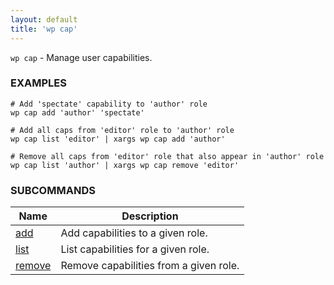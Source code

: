 ```yaml
---
layout: default
title: 'wp cap'
---
```


`wp cap` - Manage user capabilities.

### EXAMPLES

    # Add 'spectate' capability to 'author' role
    wp cap add 'author' 'spectate'

    # Add all caps from 'editor' role to 'author' role
    wp cap list 'editor' | xargs wp cap add 'author'

    # Remove all caps from 'editor' role that also appear in 'author' role
    wp cap list 'author' | xargs wp cap remove 'editor'

### SUBCOMMANDS

<table>
	<thead>
	<tr>
		<th>Name</th>
		<th>Description</th>
	</tr>
	</thead>
	<tbody>
		<tr>
			<td><a href="/commands/cap/add">add</a></td>
			<td>Add capabilities to a given role.</td>
		</tr>
		<tr>
			<td><a href="/commands/cap/list">list</a></td>
			<td>List capabilities for a given role.</td>
		</tr>
		<tr>
			<td><a href="/commands/cap/remove">remove</a></td>
			<td>Remove capabilities from a given role.</td>
		</tr>
	</tbody>
</table>
